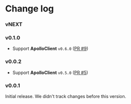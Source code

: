 # Change log

### vNEXT

### v0.1.0

- Support **ApolloClient** `v0.6.0` ([PR #9](https://github.com/apollostack/angular1-apollo/pull/9))

### v0.0.2

- Support **ApolloClient** `v0.5.0` ([PR #5](https://github.com/apollostack/angular1-apollo/pull/5))

### v0.0.1

Initial release. We didn't track changes before this version.